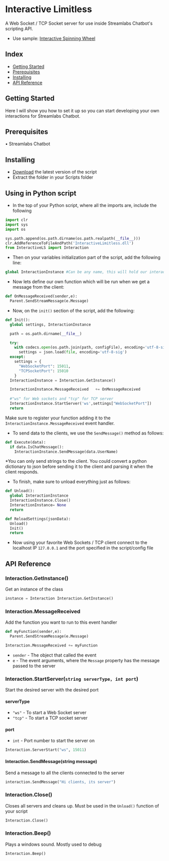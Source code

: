 # Interactive Limitless
A Web Socket / TCP Socket server for use inside Streamlabs Chatbot's scripting API.
* Use sample: [Interactive Spinning Wheel](https://www.youtube.com/watch?v=2dJHAX0JsOs)

## Index
* [Getting Started](#getting-started)
* [Prerequisites](#prerequisites)
* [Installing](#installing)
* [API Reference](#api-reference)


## Getting Started


Here I will show you how to set it up so you can start developing your own interactions for Streamlabs Chatbot.

## Prerequisites
• Streamlabs Chatbot

## Installing

* [Download](https://github.com/LuisSanchez-Dev/Interactive-Limitless/archive/master.zip) the latest version of the script
* Extract the folder in your Scripts folder

## Using in Python script
* In the top of your Python script, where all the imports are, include the following
```python
import clr
import sys
import os

sys.path.append(os.path.dirname(os.path.realpath(__file__)))
clr.AddReferenceToFileAndPath('InteractiveLimitless.dll')
from InteractiveLS import Interaction
```
* Then on your variables initialization part of the script, add the following line:
```python
global InteractionInstance #Can be any name, this will hold our interaction instance
```
* Now lets define our own function which will be run when we get a message from the client:
```python
def OnMessageReceived(sender,e):
  Parent.SendStreamMessage(e.Message)
```

* Now, on the `init()` section of the script, add the following:
```python
def Init():
  global settings, InteractionInstance

  path = os.path.dirname(__file__)

  try:
    with codecs.open(os.path.join(path, configFile), encoding='utf-8-sig', mode='r') as file:
      settings = json.load(file, encoding='utf-8-sig')
  except:
    settings = {
      "WebSocketPort": 15011,
      "TCPSocketPort": 15010
    }  
  InteractionInstance = Interaction.GetInstance()

  InteractionInstance.MessageReceived   += OnMessageReceived
  
  #"ws" for Web sockets and "tcp" for TCP server
  InteractionInstance.StartServer('ws',settings["WebSocketPort"])
  return
```
Make sure to register your function adding it to the `InteractionInstance.MessageReceived` event handler.

* To send data to the clients, we use the `SendMessage()` method as follows:
```python
def Execute(data):
  if data.IsChatMessage():
    InteractionInstance.SendMessage(data.UserName)
```
*You can only send strings to the client. You could convert a python dictionary to json before sending it to the client and parsing it when the client responds.

* To finish, make sure to unload everything just as follows:
```python
def Unload():
  global InteractionInstance
  InteractionInstance.Close()
  InteractionInstance= None
  return

def ReloadSettings(jsonData):
  Unload()
  Init()
  return
```
* Now using your favorite Web Sockets / TCP client connect to the localhost IP `127.0.0.1` and the port specified in the script/config file

## API Reference

### Interaction.GetInstance()
Get an instance of the class
```python
instance = Interaction Interaction.GetInstance()
```
### Interaction.MessageReceived
Add the function you want to run to this event handler
```python
def myFunction(sender,e):
  Parent.SendStreamMessage(e.Message)

Interaction.MessageReceived += myFunction
```
* ``sender`` - The object that called the event
* ``e`` - The event arguments, where the ``Message`` property has the message passed to the server

### Interaction.StartServer(``string serverType, int port``)
Start the desired server with the desired port
#### serverType
* ``"ws"`` - To start a Web Socket server
* ``"tcp"`` - To start a TCP socket server
#### port
* ``int`` - Port number to start the server on

```python
Interaction.ServerStart("ws", 15011)
```
#### Interaction.SendMessage(string message)
Send a message to all the clients connected to the server
```python
interaction.SendMessage("Hi clients, its server")
```
### Interaction.Close()
Closes all servers and cleans up. Must be used in the ``Unload()`` function of your script
```python
Interaction.Close()
```
### Interaction.Beep()
Plays a windows sound. Mostly used to debug
```python
Interaction.Beep()
```
